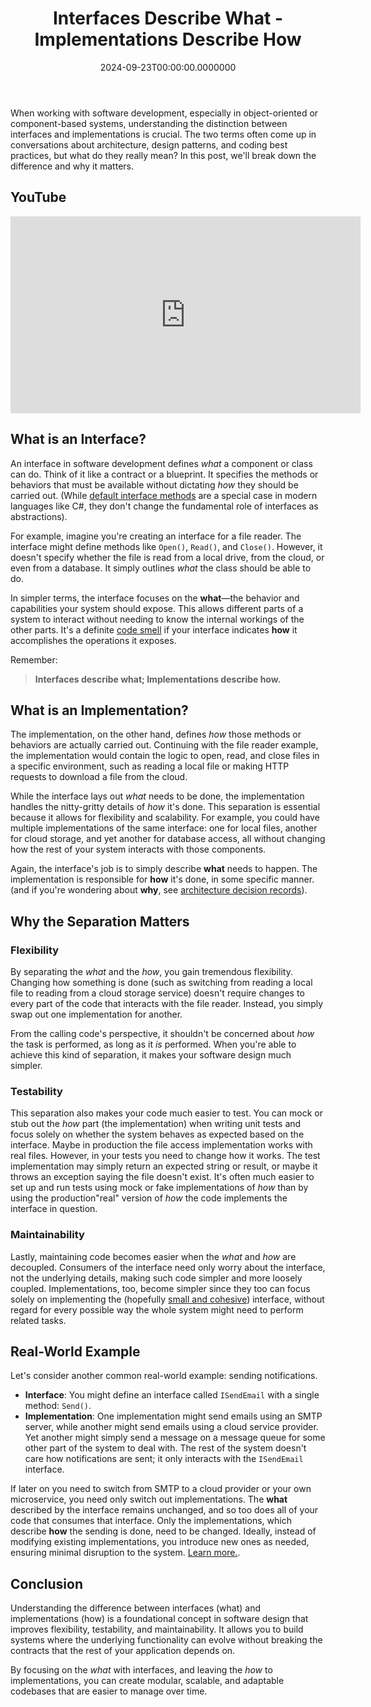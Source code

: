 ﻿---
title: Interfaces Describe What - Implementations Describe How
date: "2024-09-23T00:00:00.0000000"
description: When working with software development, especially in object-oriented or component-based systems, understanding the distinction between interfaces and implementations is crucial. The two terms often come up in conversations about architecture, design patterns, and coding best practices, but what do they really mean? In this post, we'll break down the difference and why it matters.
featuredImage: /img/interfaces-describe-what-implementations-describe-how.png
---

When working with software development, especially in object-oriented or component-based systems, understanding the distinction between interfaces and implementations is crucial. The two terms often come up in conversations about architecture, design patterns, and coding best practices, but what do they really mean? In this post, we'll break down the difference and why it matters.

## YouTube

<iframe width="560" height="315" src="https://www.youtube.com/embed/Cg4w-MgjkLA?si=LcOwZQKK3c4Q_y7U" title="YouTube video player" frameborder="0" allow="accelerometer; autoplay; clipboard-write; encrypted-media; gyroscope; picture-in-picture; web-share" referrerpolicy="strict-origin-when-cross-origin" allowfullscreen></iframe>

## What is an Interface?

An interface in software development defines *what* a component or class can do. Think of it like a contract or a blueprint. It specifies the methods or behaviors that must be available without dictating *how* they should be carried out. (While [default interface methods](https://learn.microsoft.com/en-us/dotnet/csharp/advanced-topics/interface-implementation/default-interface-methods-versions) are a special case in modern languages like C#, they don't change the fundamental role of interfaces as abstractions).

For example, imagine you're creating an interface for a file reader. The interface might define methods like `Open()`, `Read()`, and `Close()`. However, it doesn't specify whether the file is read from a local drive, from the cloud, or even from a database. It simply outlines *what* the class should be able to do.

In simpler terms, the interface focuses on the **what**—the behavior and capabilities your system should expose. This allows different parts of a system to interact without needing to know the internal workings of the other parts. It's a definite [code smell](https://deviq.com/antipatterns/code-smells) if your interface indicates **how** it accomplishes the operations it exposes.

Remember:

> **Interfaces describe what; Implementations describe how.**

## What is an Implementation?

The implementation, on the other hand, defines *how* those methods or behaviors are actually carried out. Continuing with the file reader example, the implementation would contain the logic to open, read, and close files in a specific environment, such as reading a local file or making HTTP requests to download a file from the cloud.

While the interface lays out *what* needs to be done, the implementation handles the nitty-gritty details of *how* it's done. This separation is essential because it allows for flexibility and scalability. For example, you could have multiple implementations of the same interface: one for local files, another for cloud storage, and yet another for database access, all without changing how the rest of your system interacts with those components.

Again, the interface's job is to simply describe **what** needs to happen. The implementation is responsible for **how** it's done, in some specific manner. (and if you're wondering about **why**, see [architecture decision records](https://ardalis.com/getting-started-with-architecture-decision-records/)).

## Why the Separation Matters

### Flexibility

By separating the *what* and the *how*, you gain tremendous flexibility. Changing how something is done (such as switching from reading a local file to reading from a cloud storage service) doesn't require changes to every part of the code that interacts with the file reader. Instead, you simply swap out one implementation for another.

From the calling code's perspective, it shouldn't be concerned about *how* the task is performed, as long as it *is* performed. When you're able to achieve this kind of separation, it makes your software design much simpler.

### Testability

This separation also makes your code much easier to test. You can mock or stub out the *how* part (the implementation) when writing unit tests and focus solely on whether the system behaves as expected based on the interface. Maybe in production the file access implementation works with real files. However, in your tests you need to change how it works. The test implementation may simply return an expected string or result, or maybe it throws an exception saying the file doesn't exist. It's often much easier to set up and run tests using mock or fake implementations of *how* than by using the production"real" version of *how* the code implements the interface in question.

### Maintainability

Lastly, maintaining code becomes easier when the *what* and *how* are decoupled. Consumers of the interface need only worry about the interface, not the underlying details, making such code simpler and more loosely coupled. Implementations, too, become simpler since they too can focus solely on implementing the (hopefully [small and cohesive](https://deviq.com/principles/interface-segregation)) interface, without regard for every possible way the whole system might need to perform related tasks.

## Real-World Example

Let's consider another common real-world example: sending notifications.

- **Interface**: You might define an interface called `ISendEmail` with a single method: `Send()`.
- **Implementation**: One implementation might send emails using an SMTP server, while another might send emails using a cloud service provider. Yet another might simply send a message on a message queue for some other part of the system to deal with. The rest of the system doesn't care how notifications are sent; it only interacts with the `ISendEmail` interface.

If later on you need to switch from SMTP to a cloud provider or your own microservice, you need only switch out implementations. The **what** described by the interface remains unchanged, and so too does all of your code that consumes that interface. Only the implementations, which describe **how** the sending is done, need to be changed. Ideally, instead of modifying existing implementations, you introduce new ones as needed, ensuring minimal disruption to the system. [Learn more.](https://www.weeklydevtips.com/episodes/015).

## Conclusion

Understanding the difference between interfaces (what) and implementations (how) is a foundational concept in software design that improves flexibility, testability, and maintainability. It allows you to build systems where the underlying functionality can evolve without breaking the contracts that the rest of your application depends on.

By focusing on the *what* with interfaces, and leaving the *how* to implementations, you can create modular, scalable, and adaptable codebases that are easier to manage over time.


